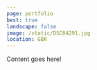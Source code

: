 ```yaml
---
page: portfolio
best: true
landscape: false
image: /static/DSC04291.jpg
location: GBR
---
```

Content goes here!
